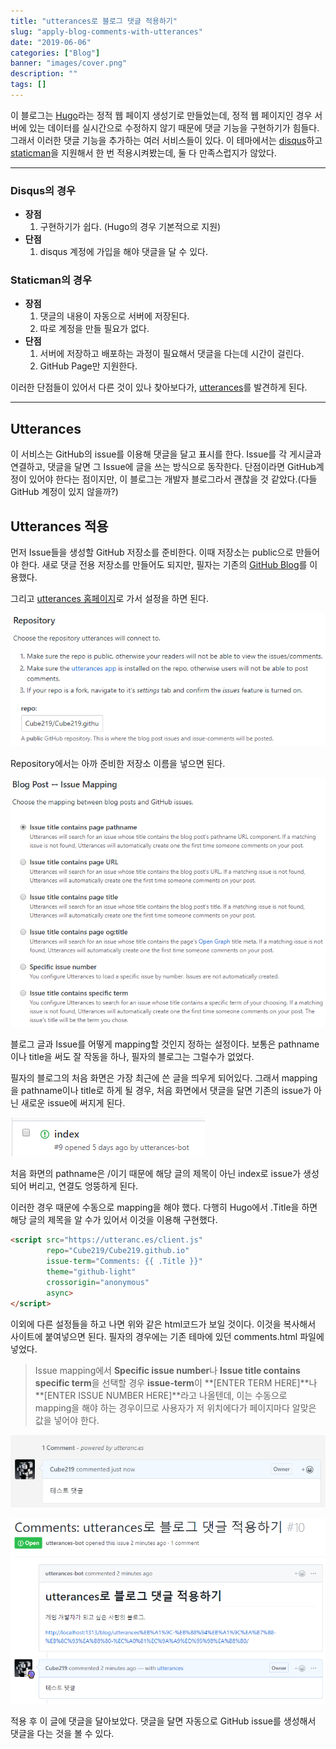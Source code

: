 ```yaml
---
title: "utterances로 블로그 댓글 적용하기"
slug: "apply-blog-comments-with-utterances"
date: "2019-06-06"
categories: ["Blog"]
banner: "images/cover.png"
description: ""
tags: []
---
```


이 블로그는 [Hugo](https://gohugo.io/)라는 정적 웹 페이지 생성기로 만들었는데,  정적 웹 페이지인 경우 서버에 있는 데이터를 실시간으로 수정하지 않기 때문에 댓글 기능을 구현하기가 힘들다. 그래서 이러한 댓글 기능을 추가하는 여러 서비스들이 있다.  이 테마에서는 [disqus](https://disqus.com/)하고 [staticman](https://staticman.net/)을 지원해서 한 번 적용시켜봤는데, 둘 다 만족스럽지가 않았다.

-----

### Disqus의 경우

* **장점**
  1. 구현하기가 쉽다. (Hugo의 경우 기본적으로 지원) 
* **단점**
  1. disqus 계정에 가입을 해야 댓글을 달 수 있다.

### Staticman의 경우

* **장점**
  1. 댓글의 내용이 자동으로 서버에 저장된다.
  2. 따로 계정을 만들 필요가 없다.
* **단점**
  1. 서버에 저장하고 배포하는 과정이 필요해서 댓글을 다는데 시간이 걸린다.
  2. GitHub Page만 지원한다.

이러한 단점들이 있어서 다른 것이 있나 찾아보다가, [utterances](https://utteranc.es/)를 발견하게 된다.

-----

## Utterances

이 서비스는 GitHub의 issue를 이용해 댓글을 달고 표시를 한다. Issue를 각 게시글과 연결하고, 댓글을 달면 그 Issue에 글을 쓰는 방식으로 동작한다. 단점이라면 GitHub계정이 있어야 한다는 점이지만, 이 블로그는 개발자 블로그라서 괜찮을 것 같았다.(다들 GitHub 계정이 있지 않을까?)

## Utterances 적용

먼저 Issue들을 생성할 GitHub 저장소를 준비한다. 이때 저장소는 public으로 만들어야 한다. 새로 댓글 전용 저장소를 만들어도 되지만, 필자는 기존의 [GitHub Blog](https://github.com/Cube219/Cube219.github.io)를 이용했다.

그리고 [utterances 홈페이지](https://utteranc.es/)로 가서 설정을 하면 된다.

![config-repo.png](images/config-repo.png)

Repository에서는 아까 준비한 저장소 이름을 넣으면 된다.

![config-repo.png](images/config-issue-mapping.png)

블로그 글과 Issue를 어떻게 mapping할 것인지 정하는 설정이다. 보통은 pathname이나 title을 써도 잘 작동을 하나, 필자의 블로그는 그럴수가 없었다.

필자의 블로그의 처음 화면은 가장 최근에 쓴 글을 띄우게 되어있다. 그래서 mapping을 pathname이나 title로 하게 될 경우, 처음 화면에서 댓글을 달면 기존의 issue가 아닌 새로운 issue에 써지게 된다.

![comment-in-main-page.png](images/comment-in-main-page.png)

처음 화면의 pathname은 /이기 때문에 해당 글의 제목이 아닌 index로 issue가 생성되어 버리고, 연결도 엉뚱하게 된다.

이러한 경우 때문에 수동으로 mapping을 해야 했다. 다행히 Hugo에서 .Title을 하면 해당 글의 제목을 알 수가 있어서 이것을 이용해 구현했다.

```html
<script src="https://utteranc.es/client.js"
        repo="Cube219/Cube219.github.io"
        issue-term="Comments: {{ .Title }}"
        theme="github-light"
        crossorigin="anonymous"
        async>
</script>
```

이외에 다른 설정들을 하고 나면 위와 같은 html코드가 보일 것이다. 이것을 복사해서 사이트에 붙여넣으면 된다. 필자의 경우에는 기존 테마에 있던 comments.html 파일에 넣었다.

> Issue mapping에서 **Specific issue number**나 **Issue title contains specific term**을 선택할 경우 **issue-term**이 **[ENTER TERM HERE]**나 **[ENTER ISSUE NUMBER HERE]**라고 나올텐데, 이는 수동으로 mapping을 해야 하는 경우이므로 사용자가 저 위치에다가 페이지마다 알맞은 값을 넣어야 한다.

![test-comment.png](images/test-comment.png)

![comment-in-issue.png](images/comment-in-issue.png)

적용 후 이 글에 댓글을 달아보았다. 댓글을 달면 자동으로 GitHub issue를 생성해서 댓글을 다는 것을 볼 수 있다.